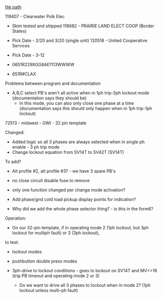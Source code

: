 
[file path](<file:///C:\Users\jnetherton\G&W Electric Co\US-PowerGridAutomation - Documents\_Lazer\Products\FORM 6 EMULATOR>)

119407 - Clearwater Polk Elec
- Skim tested and shipped
118682 - PRAIRIE LAND ELECT COOP (Border States)
- Pick Date - 2/20 and 3/20 (single unit)
120518 - United Cooperative Services
- Pick Date - 3-12

- 0651R229XGG8AE1113WWWW
- 651R#CLAX

Problems between program and documentation
- A,B,C select PB's aren't all active when in 1ph trip-3ph lockout mode (documentation says they should be)
	- In this mode, you can also only close one phase at a time (documentation says this should only happen when in 1ph trip-1ph lockout)

72513 - midwest - GWI - 32 pin template


Changed:
- Added logic so all 3 phases are always selected when in single ph enable - 3 ph trip mode
- Change lockout equation from SV14T to SV42T (SV14T)

To add?
- Alt profile #2, alt profile #3? - we have 3 spare PB's
- no close circuit disable fuse to remove
- only one function changed per change mode activation?
- Add phase/gnd cold load pickup display points for indication?

- Why did we add the whole phase selector thing? - is this in the form6?


Operation:
- On our 32-pin template, if in operating mode 2 (1ph lockout, but 3ph lockout for multiph fault) or 3 (3ph lockout), 


to test:
- lockout modes
- pushbutton double press modes

- 3ph-drive to lockout conditions - goes to lockout on SV14T and MV<>18 (trip PB timeout and operating mode 2 or 3)
	- Do we want to drive all 3 phases to lockout when in mode 2? (1ph lockout unless multi-ph fault)